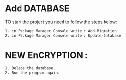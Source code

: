 # Add DATABASE
TO start the project you need to follow the steps below:
```bash
1. in Package Manager Console write : Add-Migration
2. in Package Manager Console write : Update-Database
```
# NEW EnCRYPTION :
```bash	
1. Delete the database.
2. Run the program again.
```